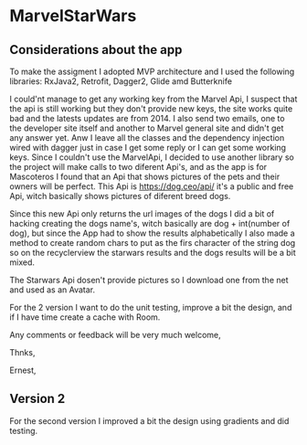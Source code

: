 # MarvelStarWars

## Considerations about the app

To make the assigment I adopted MVP architecture and I used the following libraries: RxJava2, Retrofit, Dagger2, Glide amd Butterknife

I could'nt manage to get any working key from the Marvel Api, I suspect that the api is still working but they don't provide new keys, the site works quite bad and the latests updates are from 2014. I also send two emails, one to the developer site itself and another to Marvel general site and didn't get any answer yet. Anw I leave all the classes and the dependency injection wired with dagger just in case I get some reply or I can get some working keys. Since I couldn't use the MarvelApi, I decided to use another library so the project will make calls to two diferent Api's, and as the app is for Mascoteros I found that an Api that shows pictures of the pets and their owners will be perfect. This Api is https://dog.ceo/api/ it's a public and free Api, witch basically shows pictures of diferent breed dogs.

Since this new Api only returns the url images of the dogs I did a bit of hacking creating the dogs name's, witch basically are dog + int(number of dog), but since the App had to show the results alphabetically I also made a method to create random chars to put as the firs character of the string dog so on the recyclerview the starwars results and the dogs results will be a bit mixed.

The Starwars Api dosen't provide pictures so I download one from the net and used as an Avatar.

For the 2 version I want to do the unit testing, improve a bit the design, and if I have time create a cache with Room.

Any comments or feedback will be very much welcome,

Thnks,

Ernest,

## Version 2

For the second version I improved a bit the design using gradients and did testing.
